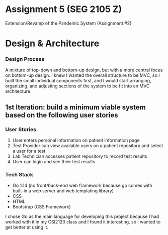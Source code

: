 # Assignment 5 (SEG 2105 Z)

Extension/Revamp of the Pandemic System (Assignment #2)

# Design & Architecture

### Design Process
A mixture of top-down and bottom-up design, but with a more central focus on bottom-up design.
I knew I wanted the overall structure to be MVC, so I built the small individual components first, and I would start arranging, organizing, and adjusting sections of the system to be fit into an MVC architecture.



## 1st Iteration: build a minimum viable system based on the following user stories
### User Stories
1. User enters personal information on patient information page
2. Test Provider can view available users on a patient repository and select a user for a test
3. Lab Technician accesses patient repository to record test results
4. User can login and see their test results


### Tech Stack  
* Go 1.14 (no front/back-end web framework because go comes with built-in a web server and web templating library)
* CSS
* HTML
* Bootstrap (CSS Framework)

I chose Go as the main language for developing this project because I had worked with it in my CSI2120 class and I found it interesting, so I wanted to get better at using it.